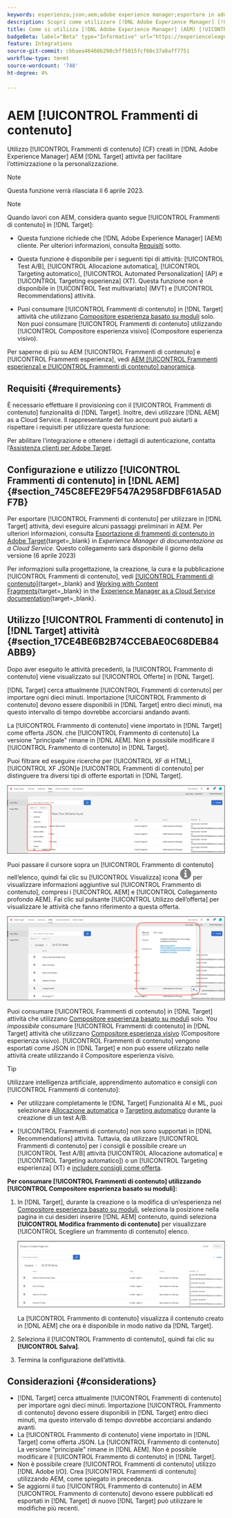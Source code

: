 ```yaml
---
keywords: esperienza;json;aem;adobe experience manager;esportare in adobe target;frammenti di contenuto;frammenti;CF;cf
description: Scopri come utilizzare [!DNL Adobe Experience Manager] [!UICONTROL Frammenti di contenuto] in [!DNL Adobe Target] attività.
title: Come si utilizza [!DNL Adobe Experience Manager] (AEM) [!UICONTROL Frammenti di contenuto]?
badgeBeta: label="Beta" type="Informative" url="https://experienceleague.adobe.com/docs/target/using/introduction/intro.html#beta newtab=true" tooltip="What are Target Beta release features?"
feature: Integrations
source-git-commit: cbbaea46460b298cbff5015fcf60c37a8aff7751
workflow-type: tm+mt
source-wordcount: '748'
ht-degree: 4%

---
```


# AEM [!UICONTROL Frammenti di contenuto]

Utilizzo [!UICONTROL Frammenti di contenuto] (CF) creati in [!DNL Adobe Experience Manager] AEM [!DNL Target] attività per facilitare l’ottimizzazione o la personalizzazione.

>[!NOTE]
>
>Questa funzione verrà rilasciata il 6 aprile 2023.


>[!NOTE]
>
>Quando lavori con AEM, considera quanto segue [!UICONTROL Frammenti di contenuto] in [!DNL Target]:
> 
>* Questa funzione richiede che [!DNL Adobe Experience Manager] (AEM) cliente. Per ulteriori informazioni, consulta [Requisiti](#section_AE6F0971E1574B3AA324003599B96E5A) sotto.
>
>* Questa funzione è disponibile per i seguenti tipi di attività: [!UICONTROL Test A/B], [!UICONTROL Allocazione automatica], [!UICONTROL Targeting automatico], [!UICONTROL Automated Personalization] (AP) e [!UICONTROL Targeting esperienza] (XT). Questa funzione non è disponibile in [!UICONTROL Test multivariato] (MVT) e [!UICONTROL Recommendations] attività.
>
>* Puoi consumare [!UICONTROL Frammenti di contenuto] in [!DNL Target] attività che utilizzano [Compositore esperienza basato su moduli](/help/main/c-experiences/form-experience-composer.md) solo. Non puoi consumare [!UICONTROL Frammenti di contenuto] utilizzando [!UICONTROL Compositore esperienza visivo] (Compositore esperienza visivo).


Per saperne di più su AEM [!UICONTROL Frammenti di contenuto] e [!UICONTROL Frammenti esperienza], vedi [AEM [!UICONTROL Frammenti esperienza] e [!UICONTROL Frammenti di contenuto] panoramica](/help/main/c-integrating-target-with-mac/aem/aem-experience-and-content-fragments.md).

## Requisiti {#requirements}

È necessario effettuare il provisioning con il [!UICONTROL Frammenti di contenuto] funzionalità di [!DNL Target]. Inoltre, devi utilizzare [!DNL AEM] as a Cloud Service. Il rappresentante del tuo account può aiutarti a rispettare i requisiti per utilizzare questa funzione:

Per abilitare l’integrazione e ottenere i dettagli di autenticazione, contatta l’[Assistenza clienti per Adobe Target](/help/main/cmp-resources-and-contact-information.md#reference_ACA3391A00EF467B87930A450050077C).

## Configurazione e utilizzo [!UICONTROL Frammenti di contenuto] in [!DNL AEM] {#section_745C8EFE29F547A2958FDBF61A5ADF7B}

Per esportare [!UICONTROL Frammenti di contenuto] per utilizzare in [!DNL Target] attività, devi eseguire alcuni passaggi preliminari in AEM. Per ulteriori informazioni, consulta [Esportazione di frammenti di contenuto in Adobe Target](https://experienceleague.adobe.com/docs/experience-manager-cloud-service/content/sites/integrations/content-fragments-target.html){target=_blank} in *Experience Manager di documentazione as a Cloud Service*. Questo collegamento sarà disponibile il giorno della versione (6 aprile 2023)

Per informazioni sulla progettazione, la creazione, la cura e la pubblicazione [!UICONTROL Frammenti di contenuto], vedi [[!UICONTROL Frammenti di contenuto]](https://experienceleague.adobe.com/docs/experience-manager-cloud-service/content/sites/authoring/fundamentals/content-fragments.html?lang=en){target=_blank} and [Working with Content Fragments](https://experienceleague.adobe.com/docs/experience-manager-cloud-service/content/sites/administering/content-fragments/content-fragments.html){target=_blank} in the [Experience Manager as a Cloud Service documentation](https://experienceleague.adobe.com/docs/experience-manager-cloud-service/content/home.html){target=_blank}.

## Utilizzo [!UICONTROL Frammenti di contenuto] in [!DNL Target] attività {#section_17CE4BE6B2B74CCEBAE0C68DEB84ABB9}

Dopo aver eseguito le attività precedenti, la [!UICONTROL Frammento di contenuto] viene visualizzato sul [!UICONTROL Offerte] in [!DNL Target].

[!DNL Target] cerca attualmente [!UICONTROL Frammenti di contenuto] per importare ogni dieci minuti. Importazione [!UICONTROL Frammento di contenuto] devono essere disponibili in [!DNL Target] entro dieci minuti, ma questo intervallo di tempo dovrebbe accorciarsi andando avanti.

La [!UICONTROL Frammento di contenuto] viene importato in [!DNL Target] come offerta JSON. che [!UICONTROL Frammento di contenuto] La versione &quot;principale&quot; rimane in [!DNL AEM]. Non è possibile modificare il [!UICONTROL Frammento di contenuto] in [!DNL Target].

Puoi filtrare ed eseguire ricerche per [!UICONTROL XF di HTML], [!UICONTROL XF JSON]e [!UICONTROL Frammenti di contenuto] per distinguere tra diversi tipi di offerte esportati in [!DNL Target].

![Filtrare per tipi di frammento di contenuto: HTML o JSON nell’interfaccia utente di Target](/help/main/c-integrating-target-with-mac/aem/assets/fragment-types.png)

Puoi passare il cursore sopra un [!UICONTROL Frammento di contenuto] nell’elenco, quindi fai clic su [!UICONTROL Visualizza] icona ![Icona Info](/help/main/c-integrating-target-with-mac/aem/assets/icon-info.png) per visualizzare informazioni aggiuntive sul [!UICONTROL Frammento di contenuto], compresi i [!UICONTROL AEM] e [!UICONTROL Collegamento profondo AEM]. Fai clic sul pulsante [!UICONTROL Utilizzo dell’offerta] per visualizzare le attività che fanno riferimento a questa offerta.

![Informazioni a comparsa sui frammenti di contenuto](/help/main/c-integrating-target-with-mac/aem/assets/cf-info-popup.png)

Puoi consumare [!UICONTROL Frammenti di contenuto] in [!DNL Target] attività che utilizzano [Compositore esperienza basato su moduli](/help/main/c-experiences/form-experience-composer.md) solo. You *impossibile* consumare [!UICONTROL Frammenti di contenuto] in [!DNL Target] attività che utilizzano [Compositore esperienza visivo](/help/main/c-experiences/c-visual-experience-composer/visual-experience-composer.md) (Compositore esperienza visivo). [!UICONTROL Frammenti di contenuto] vengono esportati come JSON in [!DNL Target] e non può essere utilizzato nelle attività create utilizzando il Compositore esperienza visivo.

>[!TIP]
>
>Utilizzare intelligenza artificiale, apprendimento automatico e consigli con [!UICONTROL Frammenti di contenuto]:
>
>* Per utilizzare completamente le [!DNL Target] Funzionalità AI e ML, puoi selezionare [Allocazione automatica](/help/main/c-activities/automated-traffic-allocation/automated-traffic-allocation.md#concept_A1407678796B4C569E94CBA8A9F7F5D4) o [Targeting automatico](/help/main/c-activities/auto-target/auto-target-to-optimize.md) durante la creazione di un test A/B.
>
>* [!UICONTROL Frammenti di contenuto] non sono supportati in [!DNL Recommendations] attività. Tuttavia, da utilizzare [!UICONTROL Frammenti di contenuto] per i consigli è possibile creare un [!UICONTROL Test A/B] attività [!UICONTROL Allocazione automatica] e [!UICONTROL Targeting automatico]) o un [!UICONTROL Targeting esperienza] (XT) e [includere consigli come offerta](/help/main/c-recommendations/recommendations-as-an-offer.md).


**Per consumare [!UICONTROL Frammenti di contenuto] utilizzando [!UICONTROL Compositore esperienza basato su moduli]:**

1. In [!DNL Target], durante la creazione o la modifica di un’esperienza nel [Compositore esperienza basato su moduli](/help/main/c-experiences/form-experience-composer.md#task_FAC842A6535045B68B4C1AD3E657E56E), seleziona la posizione nella pagina in cui desideri inserire [!DNL AEM] contenuto, quindi seleziona **[!UICONTROL Modifica frammento di contenuto]** per visualizzare [!UICONTROL Scegliere un frammento di contenuto] elenco.

   ![immagine content_fragment_list](/help/main/c-integrating-target-with-mac/aem/assets/choose-content-fragment.png)

   La [!UICONTROL Frammento di contenuto] visualizza il contenuto creato in [!DNL AEM] che ora è disponibile in modo nativo da [!DNL Target].

1. Seleziona il [!UICONTROL Frammento di contenuto], quindi fai clic su **[!UICONTROL Salva]**.
1. Termina la configurazione dell’attività.

## Considerazioni {#considerations}

* [!DNL Target] cerca attualmente [!UICONTROL Frammenti di contenuto] per importare ogni dieci minuti. Importazione [!UICONTROL Frammento di contenuto] devono essere disponibili in [!DNL Target] entro dieci minuti, ma questo intervallo di tempo dovrebbe accorciarsi andando avanti.
* La [!UICONTROL Frammento di contenuto] viene importato in [!DNL Target] come offerta JSON. La [!UICONTROL Frammento di contenuto] La versione &quot;principale&quot; rimane in [!DNL AEM]. Non è possibile modificare il [!UICONTROL Frammento di contenuto] in [!DNL Target].
* Non è possibile creare [!UICONTROL Frammenti di contenuto] utilizzo [!DNL Adobe I/O]. Crea [!UICONTROL Frammenti di contenuto] utilizzando AEM, come spiegato in precedenza.
* Se aggiorni il tuo [!UICONTROL Frammento di contenuto] in AEM [!UICONTROL Frammento di contenuto] devono essere pubblicati ed esportati in [!DNL Target] di nuovo [!DNL Target] può utilizzare le modifiche più recenti.